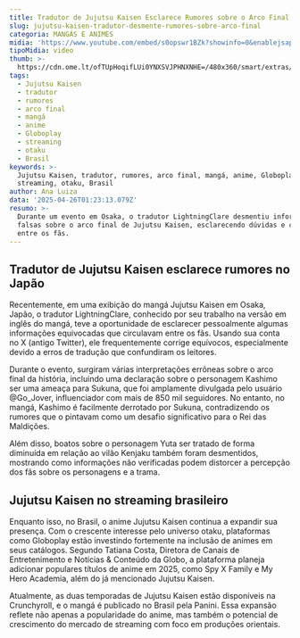 ```yaml
---
title: Tradutor de Jujutsu Kaisen Esclarece Rumores sobre o Arco Final do Mangá
slug: jujutsu-kaisen-tradutor-desmente-rumores-sobre-arco-final
categoria: MANGÁS E ANIMES
midia: 'https://www.youtube.com/embed/s0opswr1BZk?showinfo=0&enablejsapi=1'
tipoMidia: video
thumb: >-
  https://cdn.ome.lt/ofTUpHoqifLUi0YNXSVJPHNXNHE=/480x360/smart/extras/conteudos/Design_sem_nome_-_2025-04-25T202220.015.png
tags:
  - Jujutsu Kaisen
  - tradutor
  - rumores
  - arco final
  - mangá
  - anime
  - Globoplay
  - streaming
  - otaku
  - Brasil
keywords: >-
  Jujutsu Kaisen, tradutor, rumores, arco final, mangá, anime, Globoplay,
  streaming, otaku, Brasil
author: Ana Luiza
data: '2025-04-26T01:23:13.079Z'
resumo: >-
  Durante um evento em Osaka, o tradutor LightningClare desmentiu informações
  falsas sobre o arco final de Jujutsu Kaisen, esclarecendo dúvidas e confusões
  entre os fãs.
---
```


## Tradutor de Jujutsu Kaisen esclarece rumores no Japão

<blockquote class="twitter-tweet"><a href="https://twitter.com/user/status/1915649904816672768"></a></blockquote>

Recentemente, em uma exibição do mangá Jujutsu Kaisen em Osaka, Japão, o tradutor LightningClare, conhecido por seu trabalho na versão em inglês do mangá, teve a oportunidade de esclarecer pessoalmente algumas informações equivocadas que circulavam entre os fãs. Usando sua conta no X (antigo Twitter), ele frequentemente corrige equívocos, especialmente devido a erros de tradução que confundiram os leitores.

Durante o evento, surgiram várias interpretações errôneas sobre o arco final da história, incluindo uma declaração sobre o personagem Kashimo ser uma ameaça para Sukuna, que foi amplamente divulgada pelo usuário @Go_Jover, influenciador com mais de 850 mil seguidores. No entanto, no mangá, Kashimo é facilmente derrotado por Sukuna, contradizendo os rumores que o pintavam como um desafio significativo para o Rei das Maldições.

Além disso, boatos sobre o personagem Yuta ser tratado de forma diminuída em relação ao vilão Kenjaku também foram desmentidos, mostrando como informações não verificadas podem distorcer a percepção dos fãs sobre os personagens e a trama.

## Jujutsu Kaisen no streaming brasileiro

Enquanto isso, no Brasil, o anime Jujutsu Kaisen continua a expandir sua presença. Com o crescente interesse pelo universo otaku, plataformas como Globoplay estão investindo fortemente na inclusão de animes em seus catálogos. Segundo Tatiana Costa, Diretora de Canais de Entretenimento e Notícias & Conteúdo da Globo, a plataforma planeja adicionar populares títulos de anime em 2025, como Spy X Family e My Hero Academia, além do já mencionado Jujutsu Kaisen.

Atualmente, as duas temporadas de Jujutsu Kaisen estão disponíveis na Crunchyroll, e o mangá é publicado no Brasil pela Panini. Essa expansão reflete não apenas a popularidade do anime, mas também o potencial de crescimento do mercado de streaming com foco em produções orientais.
